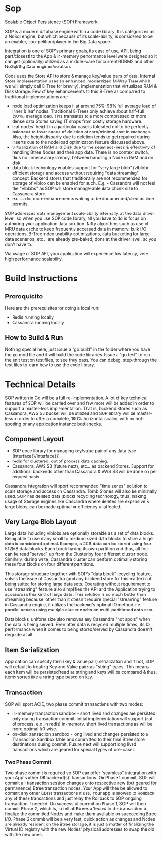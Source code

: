 # Sop

Scalable Object Persistence (SOP) Framework

SOP is a modern database engine within a code library. It is categorized as a NoSql engine, but which because of its scale-ability, is considered to be an enabler, coo-petition/player in the Big Data space.

Integration is one of SOP's primary goals, its ease of use, API, being part/closest! to the App & in-memory performance level were designed so it can get (optionally) utilized as a middle-ware for current RDBMS and other NoSql/Big Data engines/solution.

Code uses the Store API to store & manage key/value pairs of data. Internal Store implementation uses an enhanced, modernized M-Way Tree(which we will simply call B-Tree for brevity), implementation that virtualizes RAM & Disk storage. Few of key enhancements to this B-Tree as compared to traditional implementations are:

* node load optimization keeps it at around 75%-98% full average load of inner & leaf nodes. Traditional B-Trees only achieve about half-full (50%) average load. This translates to a more compressed or more dense data Stores saving IT shops from costly storage hardware.
* leaf nodes' height in a particular case is tolerated not to be perfectly balanced to favor speed of deletion at zero/minimal cost in exchange. Also, the height disparity due to deletion tends to get repaired during inserts due to the node load optimization feature discussed above.
* virtualization of RAM and Disk due to the seamless-ness & effectivity of handling Btree Nodes and their app data. There is  no context switch, thus no unnecessary latency, between handling a Node in RAM and on disk.
* data block technology enables support for "very large blob" (vlblob) efficient storage and access without requiring "data streaming" concept. Backend stores that traditionally are not recommended for storage of vlblob can be enabled for such. E.g. - Cassandra will not feel the "vlblobs" as SOP will store manage-able data chunk size to Cassandra store.
* etc... a lot more enhancements waiting to be documented/cited as time permits.

SOP addresses data management scale-ability internally, at the data driver level, so when you use SOP code library, all you have to do is focus on authoring your application data solution. Nifty algorithms such as use of MRU data cache to keep frequently accessed data in memory, bulk I/O operations, B-Tree index usability optimizations, data bucketing for large data scenarios, etc... are already pre-baked, done at the driver level, so you don't have to.

Via usage of SOP API, your application will experience low latency, very high performance scalability.

# Build Instructions
## Prerequisite
Here are the prerequisites for doing a local run:
* Redis running locally
* Cassandra running locally

## How to Build & Run
Nothing special here, just issue a "go build" in the folder where you have the go.mod file and it will build the code libraries. Issue a "go test" to run the unit test on test files, to see they pass. You can debug, step-through the test files to learn how to use the code library.

# Technical Details
SOP written in Go will be a full re-implementation. A lot of key technical features of SOP will be carried over and few more will be added in order to support a master-less implementation. That is, backend Stores such as Cassandra, AWS S3 bucket will be utilized and SOP library will be master-less in order to offer a complete, 100% horizontal scaling with no hot-spotting or any application instance bottlenecks.

## Component Layout
* SOP code library for managing key/value pair of any data type (interface{}/interface{}).
* redis for clustered, out of process data caching.
* Cassandra, AWS S3 (future next), etc... as backend Stores.
Support for additional backends other than Cassandra & AWS S3 will be done on per request basis.

Cassandra integration will sport recommended "time series" solution to scale storage and access on Cassandra. Tomb Stones will also be minimally used. SOP has deleted data (block) recycling technology, thus, making usage of Storage engines like Cassandra where deletes are expensive & large blobs, can be made optimal or efficiency unaffected.

## Very Large Blob Layout
Large data including vlblobs are optionally storable as a set of data blocks. Being able to use many small to medium sized data blocks to store a huge data is considered optimal. Example, a 2GB data can be stored using four 512MB data blocks. Each block having its own partition and thus, all four can be read "served" up from the Cluster by four different cluster node. Similarly, during write, Cassandra cluster can perform optimally storing these four blocks on four different partitions.

This storage structure together with SOP's "data block" recycling feature, solves the issue of Cassandra (and any backend store for this matter) not being suited for storing large data sets. Operating without requirement to use "streaming" feature also simplifies the API and the Application trying to access/use this kind of large data.
This solution is so much better than streaming because, other than it doesn't require special "streaming" feature in Cassandra engine, it utilizes the backend's optimal IO method. i.e. - parallel access using multiple cluster nodes on multi-partitioned data sets.

Data blocks' uniform size also removes any Cassandra "hot spots" when the data is being served. Even after data is recycled multiple times, its IO performance when it comes to being stored/served by Cassandra doesn't degrade at all.

## Item Serialization
Application can specify Item (key & value pair) serialization and if not, SOP will default to treating Key and Value pairs as "string" types. This means each Item will be persisted/read as string and keys will be compared & thus, Items sorted like a string type based on key.

## Transaction
SOP will sport ACID, two phase commit transactions with two modes:
* in-memory transaction sandbox - short lived and changes are persisted only during transaction commit. Initial implementation will support (out of process, e.g. in redis) in-memory, short lived transactions as will be more optimal I/O wise.
* on-disk transaction sandbox - long lived and changes persisted to a Transaction Sandbox table and committed to their final Btree store destinations during commit. Future next will support long lived transactions which are geared for special types of use-cases.

### Two Phase Commit
Two phase commit is required so SOP can offer "seamless" integration with your App's other DB backend(s)' transactions. On Phase 1 commit, SOP will commit all transaction session changes onto respective new (but geared for permanence) Btree transaction nodes. Your App will then be allowed to commit any other DB(s) transactions it use. Your app is allowed to Rollback any of these transactions and just relay the Rollback to SOP ongoing transaction if needed.
On successful commit on Phase 1, SOP will then commit Phase 2, which is, to tell all Btrees affected in the transaction to finalize the committed Nodes and make them available on succeeding Btree I/O.
Phase 2 commit will be a very fast, quick action as changes and Nodes are already resident on the Btree storage, it is just a matter of finalizing the Virtual ID registry with the new Nodes' physicall addresses to swap the old with the new ones.

